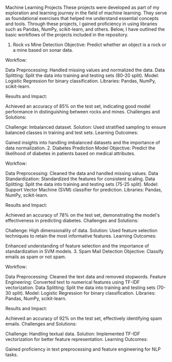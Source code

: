 Machine Learning Projects
These projects were developed as part of my exploration and learning journey in the field of machine learning. They serve as foundational exercises that helped me understand essential concepts and tools. Through these projects, I gained proficiency in using libraries such as Pandas, NumPy, scikit-learn, and others. Below, I have outlined the basic workflows of the projects included in the repository.

1. Rock vs Mine Detection
Objective: Predict whether an object is a rock or a mine based on sonar data.

Workflow:

Data Preprocessing: Handled missing values and normalized the data.
Data Splitting: Split the data into training and testing sets (80-20 split).
Model: Logistic Regression for binary classification.
Libraries: Pandas, NumPy, scikit-learn.

Results and Impact:

Achieved an accuracy of 85% on the test set, indicating good model performance in distinguishing between rocks and mines.
Challenges and Solutions:

Challenge: Imbalanced dataset.
Solution: Used stratified sampling to ensure balanced classes in training and test sets.
Learning Outcomes:

Gained insights into handling imbalanced datasets and the importance of data normalization.
2. Diabetes Prediction Model
Objective: Predict the likelihood of diabetes in patients based on medical attributes.

Workflow:

Data Preprocessing: Cleaned the data and handled missing values.
Data Standardization: Standardized the features for consistent scaling.
Data Splitting: Split the data into training and testing sets (75-25 split).
Model: Support Vector Machine (SVM) classifier for prediction.
Libraries: Pandas, NumPy, scikit-learn.

Results and Impact:

Achieved an accuracy of 78% on the test set, demonstrating the model's effectiveness in predicting diabetes.
Challenges and Solutions:

Challenge: High dimensionality of data.
Solution: Used feature selection techniques to retain the most informative features.
Learning Outcomes:

Enhanced understanding of feature selection and the importance of standardization in SVM models.
3. Spam Mail Detection
Objective: Classify emails as spam or not spam.

Workflow:

Data Preprocessing: Cleaned the text data and removed stopwords.
Feature Engineering: Converted text to numerical features using TF-IDF vectorization.
Data Splitting: Split the data into training and testing sets (70-30 split).
Model: Logistic Regression for binary classification.
Libraries: Pandas, NumPy, scikit-learn.

Results and Impact:

Achieved an accuracy of 92% on the test set, effectively identifying spam emails.
Challenges and Solutions:

Challenge: Handling textual data.
Solution: Implemented TF-IDF vectorization for better feature representation.
Learning Outcomes:

Gained proficiency in text preprocessing and feature engineering for NLP tasks.
